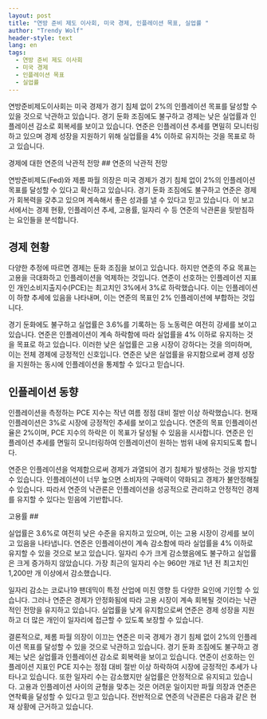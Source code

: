 ```yaml
---
layout: post
title: "연방 준비 제도 이사회, 미국 경제, 인플레이션 목표, 실업률 "
author: "Trendy Wolf"
header-style: text
lang: en
tags:
  - 연방 준비 제도 이사회
  - 미국 경제
  - 인플레이션 목표
  - 실업률
---
```


연방준비제도이사회는 미국 경제가 경기 침체 없이 2%의 인플레이션 목표를 달성할 수 있을 것으로 낙관하고 있습니다. 경기 둔화 조짐에도 불구하고 경제는 낮은 실업률과 인플레이션 감소로 회복세를 보이고 있습니다. 연준은 인플레이션 추세를 면밀히 모니터링하고 있으며 경제 성장을 지원하기 위해 실업률을 4% 이하로 유지하는 것을 목표로 하고 있습니다. 

경제에 대한 연준의 낙관적 전망 ## 연준의 낙관적 전망

연방준비제도(Fed)와 제롬 파월 의장은 미국 경제가 경기 침체 없이 2%의 인플레이션 목표를 달성할 수 있다고 확신하고 있습니다. 경기 둔화 조짐에도 불구하고 연준은 경제가 회복력을 갖추고 있으며 계속해서 좋은 성과를 낼 수 있다고 믿고 있습니다. 이 보고서에서는 경제 현황, 인플레이션 추세, 고용률, 일자리 수 등 연준의 낙관론을 뒷받침하는 요인들을 분석합니다. 

## 경제 현황

다양한 추정에 따르면 경제는 둔화 조짐을 보이고 있습니다. 하지만 연준의 주요 목표는 고용을 극대화하고 인플레이션을 억제하는 것입니다. 연준이 선호하는 인플레이션 지표인 개인소비지출지수(PCE)는 최고치인 3%에서 3%로 하락했습니다. 이는 인플레이션이 하향 추세에 있음을 나타내며, 이는 연준의 목표인 2% 인플레이션에 부합하는 것입니다.

경기 둔화에도 불구하고 실업률은 3.6%를 기록하는 등 노동력은 여전히 강세를 보이고 있습니다. 연준은 인플레이션이 계속 하락함에 따라 실업률을 4% 이하로 유지하는 것을 목표로 하고 있습니다. 이러한 낮은 실업률은 고용 시장이 강하다는 것을 의미하며, 이는 전체 경제에 긍정적인 신호입니다. 연준은 낮은 실업률을 유지함으로써 경제 성장을 지원하는 동시에 인플레이션을 통제할 수 있다고 믿습니다. 

## 인플레이션 동향

인플레이션을 측정하는 PCE 지수는 작년 여름 정점 대비 절반 이상 하락했습니다. 현재 인플레이션은 3%로 시장에 긍정적인 추세를 보이고 있습니다. 연준의 목표 인플레이션율은 2%이며, PCE 지수의 하락은 이 목표가 달성될 수 있음을 시사합니다. 연준은 인플레이션 추세를 면밀히 모니터링하여 인플레이션이 원하는 범위 내에 유지되도록 합니다.

연준은 인플레이션을 억제함으로써 경제가 과열되어 경기 침체가 발생하는 것을 방지할 수 있습니다. 인플레이션이 너무 높으면 소비자의 구매력이 약화되고 경제가 불안정해질 수 있습니다. 따라서 연준의 낙관론은 인플레이션을 성공적으로 관리하고 안정적인 경제를 유지할 수 있다는 믿음에 기반합니다. 

고용률 ##

실업률은 3.6%로 여전히 낮은 수준을 유지하고 있으며, 이는 고용 시장이 강세를 보이고 있음을 나타냅니다. 연준은 인플레이션이 계속 감소함에 따라 실업률을 4% 이하로 유지할 수 있을 것으로 보고 있습니다. 일자리 수가 크게 감소했음에도 불구하고 실업률은 크게 증가하지 않았습니다. 가장 최근의 일자리 수는 960만 개로 1년 전 최고치인 1,200만 개 이상에서 감소했습니다.

일자리 감소는 코로나19 팬데믹이 특정 산업에 미친 영향 등 다양한 요인에 기인할 수 있습니다. 그러나 연준은 경제가 안정화됨에 따라 고용 시장이 계속 회복될 것이라는 낙관적인 전망을 유지하고 있습니다. 실업률을 낮게 유지함으로써 연준은 경제 성장을 지원하고 더 많은 개인이 일자리에 접근할 수 있도록 보장할 수 있습니다.

결론적으로, 제롬 파월 의장이 이끄는 연준은 미국 경제가 경기 침체 없이 2%의 인플레이션 목표를 달성할 수 있을 것으로 낙관하고 있습니다. 경기 둔화 조짐에도 불구하고 경제는 낮은 실업률과 인플레이션 감소로 회복력을 보이고 있습니다. 연준이 선호하는 인플레이션 지표인 PCE 지수는 정점 대비 절반 이상 하락하여 시장에 긍정적인 추세가 나타나고 있습니다. 또한 일자리 수는 감소했지만 실업률은 안정적으로 유지되고 있습니다. 고용과 인플레이션 사이의 균형을 맞추는 것은 어려운 일이지만 파월 의장과 연준은 연착륙을 달성할 수 있다고 믿고 있습니다. 전반적으로 연준의 낙관론은 다음과 같은 현재 상황에 근거하고 있습니다.

